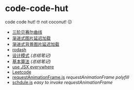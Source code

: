 # code-code-hut
code code hut! 🤓  not coconut! 😕

- [三阶贝赛尔曲线](https://robin-front.github.io/code-code-hut/bezierCurve/bezier.html)
- [渐进式图片延迟加载](https://robin-front.github.io/code-code-hut/progressive.js/demo/index.html)
- [渐进式背景图片延迟加载](https://robin-front.github.io/code-code-hut/progressive.js/demo/index.background.html)
- [rodash](https://robin-front.github.io/code-code-hut/rodash/rodash.js)
- [设计模式](./designPatterns/readme.md) *(总结笔记)*
- [基本算法](./arithmetic/readme.md) *(总结笔记)*
- [use JSX everywhere](./jsx/)
- [Leetcode](./leetcode/readme.md)
- [requestAnimationFrame.js](./requestAnimationFrame.js) *requestAnimationFrame polyfill*
- [schdule.js](./schdule.js) *easy to invoke requestAnimationFrame*
